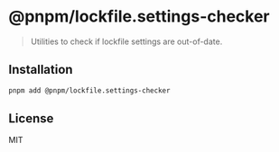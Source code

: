# @pnpm/lockfile.settings-checker

> Utilities to check if lockfile settings are out-of-date.

## Installation

```sh
pnpm add @pnpm/lockfile.settings-checker
```

## License

MIT
